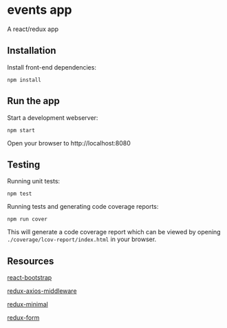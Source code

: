 # events app

A react/redux app

## Installation

Install front-end dependencies:
```
npm install
```

## Run the app

Start a development webserver:
```
npm start
```

Open your browser to http://localhost:8080


## Testing

Running unit tests:
```
npm test
```

Running tests and generating code coverage reports:
```
npm run cover
```
This will generate a code coverage report which can be viewed by opening `./coverage/lcov-report/index.html` in your browser.

## Resources
[react-bootstrap](https://react-bootstrap.github.io)

[redux-axios-middleware](https://github.com/svrcekmichal/redux-axios-middleware)

[redux-minimal](https://github.com/catalin-luntraru/redux-minimal)

[redux-form](http://redux-form.com)
